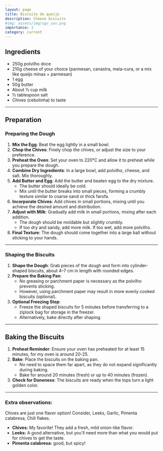 ```yaml
---
layout: page
title: Biscoito de queijo 
description: Cheese biscuits
#img: assets/img/ugv_uav.png
importance: 1
category: current
---
```

## Ingredients
- 250g polvilho doce  
- 210g cheese of your choice (parmesan, canastra, meia-cura, or a mix like queijo minas + parmesan)  
- 1 egg  
- 50g butter  
- About ½ cup milk  
- ½ tablespoon salt  
- Chives (cebolinha) to taste  

---

## Preparation  

### Preparing the Dough  
1. **Mix the Egg**: Beat the egg lightly in a small bowl.  
2. **Chop the Chives**: Finely chop the chives, or adjust the size to your preference.  
3. **Preheat the Oven**: Set your oven to 220°C and allow it to preheat while you prepare the dough.  
4. **Combine Dry Ingredients**: In a large bowl, add polvilho, cheese, and salt. Mix thoroughly.  
5. **Add Butter and Egg**: Add the butter and beaten egg to the dry mixture.  
   - The butter should ideally be cold.  
   - Mix until the butter breaks into small pieces, forming a crumbly texture similar to coarse sand or thick farofa.  
6. **Incorporate Chives**: Add chives in small portions, mixing until you achieve the desired amount and distribution.  
7. **Adjust with Milk**: Gradually add milk in small portions, mixing after each addition.  
   - The dough should be moldable but slightly crumbly.  
   - If too dry and sandy, add more milk. If too wet, add more polvilho.  
8. **Final Texture**: The dough should come together into a large ball without sticking to your hands.  

---

### Shaping the Biscuits  
1. **Shape the Dough**: Grab pieces of the dough and form into cylinder-shaped biscuits, about 4–7 cm in length with rounded edges.  
2. **Prepare the Baking Pan**:  
   - No greasing or parchment paper is necessary as the polvilho prevents sticking.  
   - However, using parchment paper may result in more evenly cooked biscuits (optional).  
3. **Optional Freezing Step**:  
   - Freeze the shaped biscuits for 5 minutes before transferring to a ziplock bag for storage in the freezer.  
   - Alternatively, bake directly after shaping.  

---

## Baking the Biscuits  
1. **Preheat Reminder**: Ensure your oven has preheated for at least 15 minutes, for my oven is around 20-25.  
2. **Bake**: Place the biscuits on the baking pan.  
   - No need to space them far apart, as they do not expand significantly during baking.  
   - Bake for around 20 minutes (fresh) or up to 40 minutes (frozen).  
3. **Check for Doneness**: The biscuits are ready when the tops turn a light golden color.  

---

### Extra observations: 
Chives are just one flavor option! Consider, Leeks, Garlic, Pimenta calabresa, Chili flakes. 
- **Chives:** My favorite! They add a fresh, mild onion-like flavor.  
- **Leeks:** A good alternative, but you'll need more than what you would put for chives to get the taste.
- **Pimenta calabresa:** good, but spicy!  